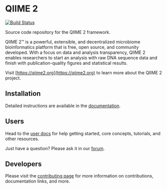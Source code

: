 # QIIME 2

[![Build Status](https://travis-ci.org/qiime2/qiime2.svg?branch=master)](https://travis-ci.org/qiime2/qiime2)

Source code repository for the QIIME 2 framework. 

QIIME 2™ is a powerful, extensible, and decentralized microbiome bioinformatics platform that is free, open source, and community developed. With a focus on data and analysis transparency, QIIME 2 enables researchers to start an analysis with raw DNA sequence data and finish with publication-quality figures and statistical results.

Visit [https://qiime2.org](https://qiime2.org) to learn more about the QIIME 2 project.

## Installation

Detailed instructions are available in the [documentation](https://docs.qiime2.org/).

## Users
Head to the [user docs](https://docs.qiime2.org/) for help getting started, core concepts, tutorials, and other resources.

Just have a question? Please ask it in our [forum](https://forum.qiime2.org/c/user-support).

## Developers
Please visit the [contributing page](https://github.com/qiime2/qiime2/blob/master/.github/CONTRIBUTING.md) for more information on contributions, documentation links, and more.
